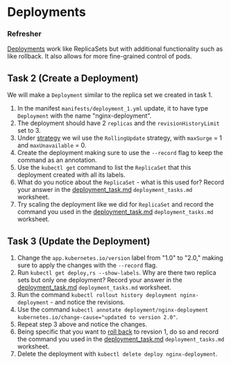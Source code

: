 
# Deployments

### Refresher
[Deployments](https://kubernetes.io/docs/concepts/workloads/controllers/deployment/) work like ReplicaSets but with additional functionality such as like rollback. It also allows for more fine-grained control of pods.

 
## Task 2 (Create a Deployment)

We will make a `Deployment` similar to the replica set we created in task 1.

1. In the manifest `manifests/deployment_1.yml` update, it to have type `Deployment` with the name "nginx-deployment".
2. The deployment should have 2 `replicas` and the `revisionHistoryLimit` set to 3.
3. Under [strategy](https://kubernetes.io/docs/concepts/workloads/controllers/deployment/#strategy) we wil use the `RollingUpdate` strategy, with `maxSurge` = 1 and `maxUnavailable` = 0.
4. Create the deployment making sure to use the `--record` flag to keep the command as an annotation.
5. Use the `kubectl get` command to list the `ReplicaSet` that this deployment created with all its labels.
6. What do you notice about the `ReplicaSet` - what is this used for? Record your answer in the [deployment_task.md](deployment_task.md) `deployment_tasks.md` worksheet.
7. Try scaling the deployment like we did for `ReplicaSet` and record the command you used in the [deployment_task.md](deployment_task.md) `deployment_tasks.md` worksheet.

## Task 3 (Update the Deployment)

1. Change the `app.kubernetes.io/version` label from "1.0" to "2.0," making sure to apply the changes with the `--record` flag.
2. Run `kubectl get deploy,rs --show-labels`. Why are there two replica sets but only one deployment? Record your answer in the [deployment_task.md](deployment_task.md) `deployment_tasks.md` worksheet.
3. Run the command `kubectl rollout history deployment nginx-deployment` - and notice the revisions.
4. Use the command `kubectl annotate deployment/nginx-deployment kubernetes.io/change-cause="updated to version 2.0"`.
5. Repeat step 3 above and notice the changes.
6. Being specific that you want to [roll back](https://kubernetes.io/docs/concepts/workloads/controllers/deployment/#rolling-back-a-deployment) to revsion 1, do so and record the command you used in the [deployment_task.md](deployment_task.md) `deployment_tasks.md` worksheet.
7. Delete the deployment with `kubectl delete deploy nginx-deployment`.